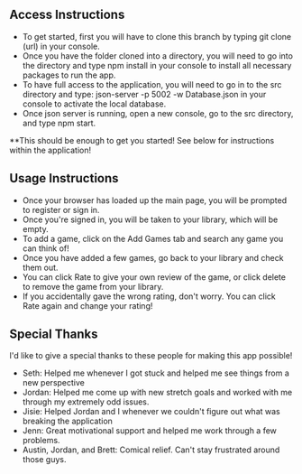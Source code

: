 ## Access Instructions

- To get started, first you will have to clone this branch by typing git clone (url) in your console.
- Once you have the folder cloned into a directory, you will need to go into the directory and type
npm install in your console to install all necessary packages to run the app.
- To have full access to the application, you will need to go in to the src directory and type: 
json-server -p 5002 -w Database.json in your console to activate the local database.
- Once json server is running, open a new console, go to the src directory, and type npm start.

**This should be enough to get you started! See below for instructions within the application!

## Usage Instructions

- Once your browser has loaded up the main page, you will be prompted to register or sign in.
- Once you're signed in, you will be taken to your library, which will be empty.
- To add a game, click on the Add Games tab and search any game you can think of!
- Once you have added a few games, go back to your library and check them out.
- You can click Rate to give your own review of the game, or click delete to remove the game
from your library.
- If you accidentally gave the wrong rating, don't worry. You can click Rate again and change
your rating!

## Special Thanks

I'd like to give a special thanks to these people for making this app possible!
- Seth: Helped me whenever I got stuck and helped me see things from a new perspective
- Jordan: Helped me come up with new stretch goals and worked with me through my extremely
odd issues.
- Jisie: Helped Jordan and I whenever we couldn't figure out what was breaking the application
- Jenn: Great motivational support and helped me work through a few problems.
- Austin, Jordan, and Brett: Comical relief. Can't stay frustrated around those guys.